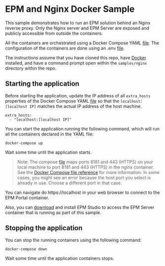 # EPM and Nginx Docker Sample

This sample demonstrates how to run an EPM solution behind an Nginx reverse proxy. Only the Nginx server and EPM Server are exposed and publicly accessible from outside the containers.

All the containers are orchestrated using a Docker Compose YAML [file](https://github.com/elipsesoftware/epm-docker/blob/main/samples/docker-compose.yml). The configuration of the containers are done using an .env [file](https://github.com/elipsesoftware/epm-docker/blob/main/samples/.env).

The instructions assume that you have cloned this repo, have [Docker](https://www.docker.com/products/docker) installed, and have a command prompt open within the `samples/nginx` directory within the repo.

## Starting the application

Before starting the application, update the IP address of all `extra_hosts` properties of the Docker Compose YAML [file](https://github.com/elipsesoftware/epm-docker/blob/main/samples/docker-compose.yml) so that the `localhost:[localhost IP]` matches the actual IP address of the host machine.

```
extra_hosts:
  - "localhost:[localhost IP]"
```

You can start the application running the following command, which will run all the containers declared in the YAML file:

```
docker-compose up
```

Wait some time until the application starts.

> Note: The compose [file](https://github.com/elipsesoftware/epm-docker/blob/main/samples/docker-compose.yml) maps ports 8181 and 443 (HTTPS) on your local machine to port 8181 and 443 (HTTPS) in the nginx container. See the [Docker Compose file reference](https://docs.docker.com/compose/compose-file/compose-file-v3/#ports) for more information. In some cases, you might see an error because the host port you select is already in use. Choose a different port in that case.

You can navigate do https://localhost in your web browser to connect to the EPM Portal container.

Also, you can [download](https://www.elipse.com.br/en/downloads) and install EPM Studio to access the EPM Server container that is running as part of this sample.

## Stopping the application

You can stop the running containers using the following command:

```
docker-compose down
```

Wait some time until the application containers stops.